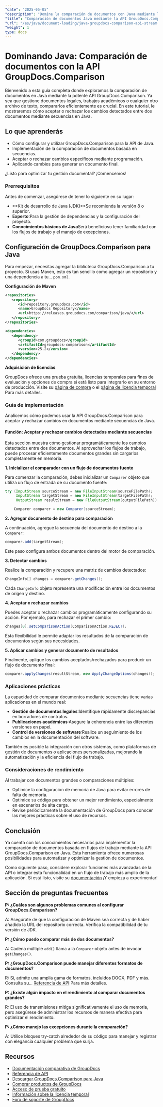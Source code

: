 ```yaml
---
"date": "2025-05-05"
"description": "Domine la comparación de documentos con Java mediante la potente API GroupDocs.Comparison. Aprenda técnicas basadas en flujos para gestionar eficientemente documentos legales, académicos y de software."
"title": "Comparación de documentos Java mediante la API GroupDocs.Comparison&#58; un enfoque basado en secuencias"
"url": "/es/java/document-loading/java-groupdocs-comparison-api-stream-document-compare/"
"weight": 1
type: docs
---
```

# Dominando Java: Comparación de documentos con la API GroupDocs.Comparison

Bienvenido a esta guía completa donde exploramos la comparación de documentos en Java mediante la potente API GroupDocs.Comparison. Ya sea que gestione documentos legales, trabajos académicos o cualquier otro archivo de texto, compararlos eficientemente es crucial. En este tutorial, le mostraremos cómo aceptar o rechazar los cambios detectados entre dos documentos mediante secuencias en Java.

## Lo que aprenderás

- Cómo configurar y utilizar GroupDocs.Comparison para la API de Java.
- Implementación de la comparación de documentos basada en secuencias.
- Aceptar o rechazar cambios específicos mediante programación.
- Aplicando cambios para generar un documento final.

¿Listo para optimizar tu gestión documental? ¡Comencemos!

### Prerrequisitos

Antes de comenzar, asegúrese de tener lo siguiente en su lugar:

- **Kit de desarrollo de Java (JDK)**Se recomienda la versión 8 o superior.
- **Experto**:Para la gestión de dependencias y la configuración del proyecto.
- **Conocimientos básicos de Java**Será beneficioso tener familiaridad con los flujos de trabajo y el manejo de excepciones.

## Configuración de GroupDocs.Comparison para Java

Para empezar, necesitas agregar la biblioteca GroupDocs.Comparison a tu proyecto. Si usas Maven, esto es tan sencillo como agregar un repositorio y una dependencia a tu... `pom.xml`.

**Configuración de Maven**

```xml
<repositories>
   <repository>
      <id>repository.groupdocs.com</id>
      <name>GroupDocs Repository</name>
      <url>https://releases.groupdocs.com/comparison/java/</url>
   </repository>
</repositories>

<dependencies>
   <dependency>
      <groupId>com.groupdocs</groupId>
      <artifactId>groupdocs-comparison</artifactId>
      <version>25.2</version>
   </dependency>
</dependencies>
```

**Adquisición de licencias**

GroupDocs ofrece una prueba gratuita, licencias temporales para fines de evaluación y opciones de compra si está listo para integrarlo en su entorno de producción. Visite su [página de compra](https://purchase.groupdocs.com/buy) o el [página de licencia temporal](https://purchase.groupdocs.com/temporary-license/) Para más detalles.

### Guía de implementación

Analicemos cómo podemos usar la API GroupDocs.Comparison para aceptar y rechazar cambios en documentos mediante secuencias de Java.

#### Función: Aceptar y rechazar cambios detectados mediante secuencias

Esta sección muestra cómo gestionar programáticamente los cambios detectados entre dos documentos. Al aprovechar los flujos de trabajo, puede procesar eficientemente documentos grandes sin cargarlos completamente en memoria.

**1. Inicializar el comparador con un flujo de documentos fuente**

Para comenzar la comparación, debes inicializar un `Comparer` objeto que utiliza un flujo de entrada de su documento fuente:

```java
try (InputStream sourceStream = new FileInputStream(sourceFilePath);
     InputStream targetStream = new FileInputStream(targetFilePath);
     OutputStream resultStream = new FileOutputStream(outputFilePath)) {

    Comparer comparer = new Comparer(sourceStream);
```

**2. Agregar documento de destino para comparación**

A continuación, agregue la secuencia del documento de destino a la `Comparer`:

```java
comparer.add(targetStream);
```

Este paso configura ambos documentos dentro del motor de comparación.

**3. Detectar cambios**

Realice la comparación y recupere una matriz de cambios detectados:

```java
ChangeInfo[] changes = comparer.getChanges();
```

Cada `ChangeInfo` objeto representa una modificación entre los documentos de origen y destino.

**4. Aceptar o rechazar cambios**

Puedes aceptar o rechazar cambios programáticamente configurando su acción. Por ejemplo, para rechazar el primer cambio:

```java
changes[0].setComparisonAction(ComparisonAction.REJECT);
```

Esta flexibilidad le permite adaptar los resultados de la comparación de documentos según sus necesidades.

**5. Aplicar cambios y generar documento de resultados**

Finalmente, aplique los cambios aceptados/rechazados para producir un flujo de documento final:

```java
comparer.applyChanges(resultStream, new ApplyChangeOptions(changes));
```

### Aplicaciones prácticas

La capacidad de comparar documentos mediante secuencias tiene varias aplicaciones en el mundo real:

- **Gestión de documentos legales**:Identifique rápidamente discrepancias en borradores de contratos.
- **Publicaciones académicas**:Asegure la coherencia entre las diferentes versiones en papel.
- **Control de versiones de software**:Realice un seguimiento de los cambios en la documentación del software.

También es posible la integración con otros sistemas, como plataformas de gestión de documentos o aplicaciones personalizadas, mejorando la automatización y la eficiencia del flujo de trabajo.

### Consideraciones de rendimiento

Al trabajar con documentos grandes o comparaciones múltiples:

- Optimice la configuración de memoria de Java para evitar errores de falta de memoria.
- Optimice su código para obtener un mejor rendimiento, especialmente en escenarios de alta carga.
- Revise periódicamente la documentación de GroupDocs para conocer las mejores prácticas sobre el uso de recursos.

## Conclusión

Ya cuenta con los conocimientos necesarios para implementar la comparación de documentos basada en flujos de trabajo mediante la API GroupDocs.Comparison en Java. Esta herramienta ofrece numerosas posibilidades para automatizar y optimizar la gestión de documentos.

Como siguiente paso, considere explorar funciones más avanzadas de la API o integrar esta funcionalidad en un flujo de trabajo más amplio de la aplicación. Si está listo, visite su [documentación](https://docs.groupdocs.com/comparison/java/) ¡Y empieza a experimentar!

## Sección de preguntas frecuentes

**P: ¿Cuáles son algunos problemas comunes al configurar GroupDocs.Comparison?**

A: Asegúrate de que la configuración de Maven sea correcta y de haber añadido la URL del repositorio correcta. Verifica la compatibilidad de tu versión de JDK.

**P: ¿Cómo puedo comparar más de dos documentos?**

A: Cadena múltiple `add()` llama a la `Comparer` objeto antes de invocar `getChanges()`.

**P: ¿GroupDocs.Comparison puede manejar diferentes formatos de documentos?**

R: Sí, admite una amplia gama de formatos, incluidos DOCX, PDF y más. Consulta su... [Referencia de API](https://reference.groupdocs.com/comparison/java/) Para más detalles.

**P: ¿Existe algún impacto en el rendimiento al comparar documentos grandes?**

R: El uso de transmisiones mitiga significativamente el uso de memoria, pero asegúrese de administrar los recursos de manera efectiva para optimizar el rendimiento.

**P: ¿Cómo manejo las excepciones durante la comparación?**

A: Utilice bloques try-catch alrededor de su código para manejar y registrar con elegancia cualquier problema que surja.

## Recursos

- [Documentación comparativa de GroupDocs](https://docs.groupdocs.com/comparison/java/)
- [Referencia de API](https://reference.groupdocs.com/comparison/java/)
- [Descargar GroupDocs.Comparison para Java](https://releases.groupdocs.com/comparison/java/)
- [Comprar productos de GroupDocs](https://purchase.groupdocs.com/buy)
- [Acceso de prueba gratuito](https://releases.groupdocs.com/comparison/java/)
- [Información sobre la licencia temporal](https://purchase.groupdocs.com/temporary-license/)
- [Foro de soporte de GroupDocs](https://forum.groupdocs.com/c/comparison)